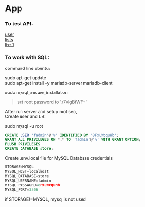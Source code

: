 # App

### To test API:

[user](http://localhost:3000/api/users/1)  
[lists](http://localhost:3000/api/lists/1)  
[list 1](http://localhost:3000/api/lists/1/1)

### To work with SQL:  

command line ubuntu:  

sudo apt-get update  
sudo apt-get install -y mariadb-server mariadb-client  

sudo mysql_secure_installation  
> set root password to 'x7vlgBtWF+'  

After run server and setup root sec,  
Create user and DB:  

sudo mysql -u root

```sql  
CREATE USER 'fadmin'@'%' IDENTIFIED BY '8FxLWcquHb';  
GRANT ALL PRIVILEGES ON *.* TO 'fadmin'@'%' WITH GRANT OPTION;  
FLUSH PRIVILEGES;  
CREATE DATABASE store;  
```

Create .env.local file for MySQL Database credentials

```typescript  
STORAGE=MYSQL
MYSQL_HOST=localhost  
MYSQL_DATABASE=store  
MYSQL_USERNAME=fadmin  
MYSQL_PASSWORD=8FxLWcquHb  
MYSQL_PORT=3306  
```  
 
if STORAGE!=MYSQL, mysql is not used 
